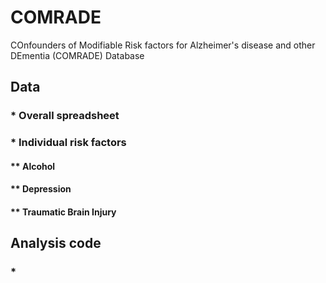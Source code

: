 # COMRADE
COnfounders of Modifiable Risk factors for Alzheimer's disease and other DEmentia (COMRADE) Database
## Data
### * Overall spreadsheet 
### * Individual risk factors
#### ** Alcohol
#### ** Depression
#### ** Traumatic Brain Injury

## Analysis code
### *
###
